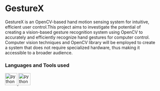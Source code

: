# GestureX
GestureX is an OpenCV-based hand motion sensing system for intuitive, efficient user control.This project aims to investigate the potential of creating a vision-based gesture recognition system using OpenCV to accurately and efficiently recognize hand gestures for computer control.
Computer vision techniques and OpenCV
library will be employed to create a system that does not
require specialized hardware, thus making it accessible to a
broader audience.

### Languages and Tools used
<a href="https://www.python.org" target="_blank" rel="noreferrer"> <img src="https://user-images.githubusercontent.com/74038190/212257472-08e52665-c503-4bd9-aa20-f5a4dae769b5.gif" alt="python" width="40" height="40"/> </a>
<a href="https://www.python.org" target="_blank" rel="noreferrer"> <img src="https://user-images.githubusercontent.com/74038190/238200437-de038172-e903-4951-926c-755878deb0b4.gif" alt="python" width="40" height="40"/> </a>
